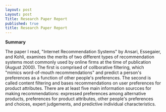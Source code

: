 ```yaml
---
layout: post
Layout: post
Title: Research Paper Report
published: true
title: Research Paper Report
---
```


**Summary**

The paper I read, "Internet Recommendation Systems" by Ansari, Essegaier, and Kohli, examines the merits of two different types of recommendation systems most commonly used by online firms at the time of publication (August 2000). The first is comprised of collborative filtering, which "mimics word-of-mouth recommendations" and predict a person's preferences as a function of other people's preferences. The second is called content filtering and bases recommendations on user preferences for product attributes. There are at least five main information sourcces for making recommendations: expressed preferences among alternative products, preferences for product attributes, other people's preferences and choices, expert judgements, and predictive individual characteristics.
